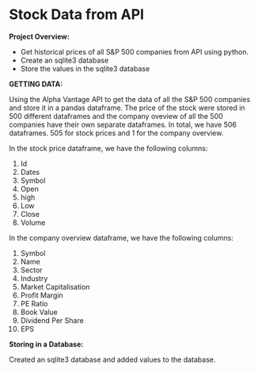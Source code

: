 # Stock Data from API

**Project Overview:**

* Get historical prices of all S&P 500 companies from API using python.
* Create an sqlite3 database
* Store the values in the sqlite3 database

**GETTING DATA:**

Using the Alpha Vantage API to get the data of all the S&P 500 companies and store it in a pandas dataframe. The price of the stock were stored in 500 different dataframes and the company oveview of all the 500 companies have their own separate dataframes. In total, we have 506 dataframes. 505 for stock prices and 1 for the company overview.

In the stock price dataframe, we have the following columns:
1. Id
2. Dates
3. Symbol
4. Open
5. high
6. Low
7. Close 
8. Volume

In the company overview dataframe, we have the following columns:
1. Symbol
2. Name
3. Sector
4. Industry
5. Market Capitalisation
6. Profit Margin
7. PE Ratio
8. Book Value
9. Dividend Per Share
10. EPS

**Storing in a Database:**

Created an sqlite3 database and added values to the database.

